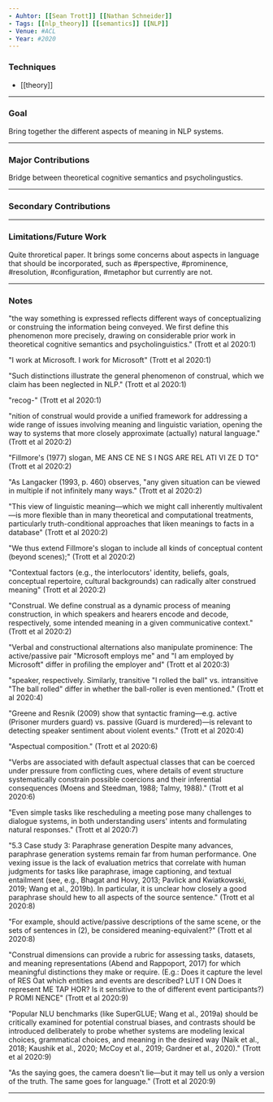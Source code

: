 ```yaml
---
- Auhtor: [[Sean Trott]] [[Nathan Schneider]]
- Tags: [[nlp_theory]] [[semantics]] [[NLP]]
- Venue: #ACL
- Year: #2020
---
```


### Techniques
- [[theory]]

---
### Goal
Bring together the different aspects of meaning in NLP systems.

---
### Major Contributions
Bridge between theoretical cognitive semantics and psycholingustics.

---
### Secondary Contributions

---
### Limitations/Future Work
Quite throretical paper. It brings some concerns about aspects in language that should be incorporated, such as #perspective, #prominence, #resolution, #configuration, #metaphor but currently are not.

---
### Notes
"the way something is expressed reflects different ways of conceptualizing or construing the information being conveyed. We first define this phenomenon more precisely, drawing on considerable prior work in theoretical cognitive semantics and psycholinguistics." (Trott et al 2020:1)

"I work at Microsoft. I work for Microsoft" (Trott et al 2020:1)

"Such distinctions illustrate the general phenomenon of construal, which we claim has been neglected in NLP." (Trott et al 2020:1)

"recog-" (Trott et al 2020:1)

"nition of construal would provide a unified framework for addressing a wide range of issues involving meaning and linguistic variation, opening the way to systems that more closely approximate (actually) natural language." (Trott et al 2020:2)

"Fillmore's (1977) slogan, ME ANS CE NE S I NGS ARE REL ATI VI ZE D TO" (Trott et al 2020:2)

"As Langacker (1993, p. 460) observes, "any given situation can be viewed in multiple if not infinitely many ways." (Trott et al 2020:2)

"This view of linguistic meaning—which we might call inherently multivalent—is more flexible than in many theoretical and computational treatments, particularly truth-conditional approaches that liken meanings to facts in a database" (Trott et al 2020:2)

"We thus extend Fillmore's slogan to include all kinds of conceptual content (beyond scenes);" (Trott et al 2020:2)

"Contextual factors (e.g., the interlocutors' identity, beliefs, goals, conceptual repertoire, cultural backgrounds) can radically alter construed meaning" (Trott et al 2020:2)

"Construal. We define construal as a dynamic process of meaning construction, in which speakers and hearers encode and decode, respectively, some intended meaning in a given communicative context." (Trott et al 2020:2)

"Verbal and constructional alternations also manipulate prominence: The active/passive pair "Microsoft employs me" and "I am employed by Microsoft" differ in profiling the employer and" (Trott et al 2020:3)

"speaker, respectively. Similarly, transitive "I rolled the ball" vs. intransitive "The ball rolled" differ in whether the ball-roller is even mentioned." (Trott et al 2020:4)

"Greene and Resnik (2009) show that syntactic framing—e.g. active (Prisoner murders guard) vs. passive (Guard is murdered)—is relevant to detecting speaker sentiment about violent events." (Trott et al 2020:4)

"Aspectual composition." (Trott et al 2020:6)

"Verbs are associated with default aspectual classes that can be coerced under pressure from conflicting cues, where details of event structure systematically constrain possible coercions and their inferential consequences (Moens and Steedman, 1988; Talmy, 1988)." (Trott et al 2020:6)

"Even simple tasks like rescheduling a meeting pose many challenges to dialogue systems, in both understanding users' intents and formulating natural responses." (Trott et al 2020:7)

"5.3 Case study 3: Paraphrase generation Despite many advances, paraphrase generation systems remain far from human performance. One vexing issue is the lack of evaluation metrics that correlate with human judgments for tasks like paraphrase, image captioning, and textual entailment (see, e.g., Bhagat and Hovy, 2013; Pavlick and Kwiatkowski, 2019; Wang et al., 2019b). In particular, it is unclear how closely a good paraphrase should hew to all aspects of the source sentence." (Trott et al 2020:8)

"For example, should active/passive descriptions of the same scene, or the sets of sentences in (2), be considered meaning-equivalent?" (Trott et al 2020:8)

"Construal dimensions can provide a rubric for assessing tasks, datasets, and meaning representations (Abend and Rappoport, 2017) for which meaningful distinctions they make or require. (E.g.: Does it capture the level of RES Oat which entities and events are described? LUT I ON Does it represent ME TAP HOR? Is it sensitive to the of different event participants?) P ROMI NENCE" (Trott et al 2020:9)

"Popular NLU benchmarks (like SuperGLUE; Wang et al., 2019a) should be critically examined for potential construal biases, and contrasts should be introduced deliberately to probe whether systems are modeling lexical choices, grammatical choices, and meaning in the desired way (Naik et al., 2018; Kaushik et al., 2020; McCoy et al., 2019; Gardner et al., 2020)." (Trott et al 2020:9)

"As the saying goes, the camera doesn't lie—but it may tell us only a version of the truth. The same goes for language." (Trott et al 2020:9)

---